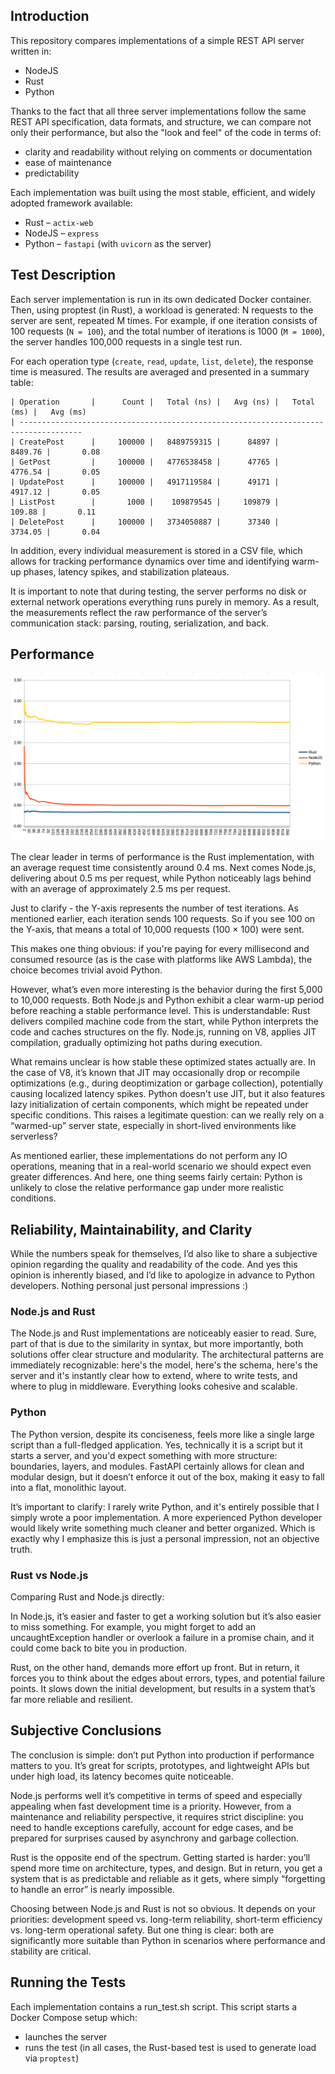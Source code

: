 ## Introduction

This repository compares implementations of a simple REST API server written in:

- NodeJS
- Rust
- Python

Thanks to the fact that all three server implementations follow the same REST API specification, data formats, and structure, we can compare not only their performance, but also the "look and feel" of the code in terms of:

- clarity and readability without relying on comments or documentation
- ease of maintenance
- predictability

Each implementation was built using the most stable, efficient, and widely adopted framework available:

- Rust – `actix-web`
- NodeJS – `express`
- Python – `fastapi` (with `uvicorn` as the server)

## Test Description

Each server implementation is run in its own dedicated Docker container. Then, using proptest (in Rust), a workload is generated: N requests to the server are sent, repeated M times. For example, if one iteration consists of 100 requests (`N = 100`), and the total number of iterations is 1000 (`M = 1000`), the server handles 100,000 requests in a single test run.

For each operation type (`create`, `read`, `update`, `list`, `delete`), the response time is measured. The results are averaged and presented in a summary table:

```
| Operation       |      Count |   Total (ns) |   Avg (ns) |   Total (ms) |   Avg (ms)
| ------------------------------------------------------------------------------------
| CreatePost      |     100000 |   8489759315 |      84897 |      8489.76 |       0.08
| GetPost         |     100000 |   4776538458 |      47765 |      4776.54 |       0.05
| UpdatePost      |     100000 |   4917119584 |      49171 |      4917.12 |       0.05
| ListPost        |       1000 |    109879545 |     109879 |       109.88 |       0.11
| DeletePost      |     100000 |   3734050887 |      37340 |      3734.05 |       0.04
```

In addition, every individual measurement is stored in a CSV file, which allows for tracking performance dynamics over time and identifying warm-up phases, latency spikes, and stabilization plateaus.

It is important to note that during testing, the server performs no disk or external network operations  everything runs purely in memory. As a result, the measurements reflect the raw performance of the server’s communication stack: parsing, routing, serialization, and back.

## Performance

![image](stat/performance.png)

The clear leader in terms of performance is the Rust implementation, with an average request time consistently around 0.4 ms. Next comes Node.js, delivering about 0.5 ms per request, while Python noticeably lags behind with an average of approximately 2.5 ms per request.

Just to clarify - the Y-axis represents the number of test iterations. As mentioned earlier, each iteration sends 100 requests. So if you see 100 on the Y-axis, that means a total of 10,000 requests (100 × 100) were sent.

This makes one thing obvious: if you're paying for every millisecond and consumed resource (as is the case with platforms like AWS Lambda), the choice becomes trivial  avoid Python.

However, what’s even more interesting is the behavior during the first 5,000 to 10,000 requests. Both Node.js and Python exhibit a clear warm-up period before reaching a stable performance level. This is understandable: Rust delivers compiled machine code from the start, while Python interprets the code and caches structures on the fly. Node.js, running on V8, applies JIT compilation, gradually optimizing hot paths during execution.

What remains unclear is how stable these optimized states actually are. In the case of V8, it’s known that JIT may occasionally drop or recompile optimizations (e.g., during deoptimization or garbage collection), potentially causing localized latency spikes. Python doesn't use JIT, but it also features lazy initialization of certain components, which might be repeated under specific conditions. This raises a legitimate question: can we really rely on a “warmed-up” server state, especially in short-lived environments like serverless?

As mentioned earlier, these implementations do not perform any IO operations, meaning that in a real-world scenario we should expect even greater differences. And here, one thing seems fairly certain: Python is unlikely to close the relative performance gap under more realistic conditions.

## Reliability, Maintainability, and Clarity

While the numbers speak for themselves, I’d also like to share a subjective opinion regarding the quality and readability of the code. And yes  this opinion is inherently biased, and I’d like to apologize in advance to Python developers. Nothing personal  just personal impressions :)

### Node.js and Rust

The Node.js and Rust implementations are noticeably easier to read. Sure, part of that is due to the similarity in syntax, but more importantly, both solutions offer clear structure and modularity. The architectural patterns are immediately recognizable: here's the model, here's the schema, here's the server  and it's instantly clear how to extend, where to write tests, and where to plug in middleware. Everything looks cohesive and scalable.

### Python

The Python version, despite its conciseness, feels more like a single large script than a full-fledged application. Yes, technically it is a script  but it starts a server, and you'd expect something with more structure: boundaries, layers, and modules. FastAPI certainly allows for clean and modular design, but it doesn’t enforce it out of the box, making it easy to fall into a flat, monolithic layout.

It’s important to clarify: I rarely write Python, and it's entirely possible that I simply wrote a poor implementation. A more experienced Python developer would likely write something much cleaner and better organized. Which is exactly why I emphasize  this is just a personal impression, not an objective truth.

### Rust vs Node.js

Comparing Rust and Node.js directly:

In Node.js, it’s easier and faster to get a working solution  but it’s also easier to miss something. For example, you might forget to add an uncaughtException handler or overlook a failure in a promise chain, and it could come back to bite you in production.

Rust, on the other hand, demands more effort up front. But in return, it forces you to think about the edges  about errors, types, and potential failure points. It slows down the initial development, but results in a system that’s far more reliable and resilient.

## Subjective Conclusions

The conclusion is simple: don’t put Python into production if performance matters to you. It’s great for scripts, prototypes, and lightweight APIs  but under high load, its latency becomes quite noticeable.

Node.js performs well  it’s competitive in terms of speed and especially appealing when fast development time is a priority. However, from a maintenance and reliability perspective, it requires strict discipline: you need to handle exceptions carefully, account for edge cases, and be prepared for surprises caused by asynchrony and garbage collection.

Rust is the opposite end of the spectrum. Getting started is harder: you’ll spend more time on architecture, types, and design. But in return, you get a system that is as predictable and reliable as it gets, where simply “forgetting to handle an error” is nearly impossible.

Choosing between Node.js and Rust is not so obvious. It depends on your priorities: development speed vs. long-term reliability, short-term efficiency vs. long-term operational safety. But one thing is clear: both are significantly more suitable than Python in scenarios where performance and stability are critical.

## Running the Tests

Each implementation contains a run_test.sh script. This script starts a Docker Compose setup which:

- launches the server
- runs the test (in all cases, the Rust-based test is used to generate load via `proptest`)